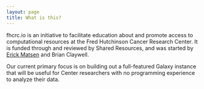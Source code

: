 ```yaml
---
layout: page
title: What is this?
---
```


fhcrc.io is an initiative to facilitate education about and promote access to computational resources at the Fred Hutchinson Cancer Research Center. It is funded through and reviewed by Shared Resources, and was started by [Erick Matsen](http://matsen.fhcrc.org/) and Brian Claywell.

Our current primary focus is on building out a full-featured Galaxy instance that will be useful for Center researchers with no programming experience to analyze their data.
